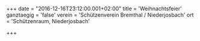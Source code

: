 +++
date = "2016-12-16T23:12:00.001+02:00"
title = 'Weihnachtsfeier'
ganztaegig = 'false'
verein = 'Schützenverein Bremthal / Niederjosbach'
ort = 'Schützenraum, Niederjosbach'

+++

      